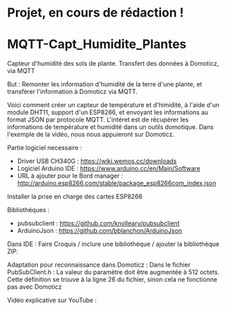 # Projet, en cours de rédaction !

# MQTT-Capt_Humidite_Plantes
Capteur d'humidité des sols de plante. Transfert des données à Domoticz, via MQTT

But : Remonter les information d'humidité de la terre d'une plante, et transfèrer l'information à Domoticz via MQTT.

Voici comment créer un capteur de tempèrature et d'himidité, à l'aide d'un module DHT11, support d'un ESP8266, et envoyant les informations au format JSON par protocole MQTT. L'intéret est de récupérer les informations de température et humidité dans un outils domotique. Dans l'exemple de la vidéo, nous nous appuieront sur Domoticz.

Partie logiciel necessaire : 
- Driver USB CH340G : https://wiki.wemos.cc/downloads 
- Logiciel Arduino IDE : https://www.arduino.cc/en/Main/Software 
- URL à ajouter pour le Bord manager : http://arduino.esp8266.com/stable/package_esp8266com_index.json 

Installer la prise en charge des cartes ESP8266

Bibliothéques :
- pubsubclient : https://github.com/knolleary/pubsubclient
- ArduinoJson : https://github.com/bblanchon/ArduinoJson 

Dans IDE : Faire Croquis / inclure une bibliothéque / ajouter la bibliothèque ZIP.

Adaptation pour reconnaissance dans Domoticz : Dans le fichier PubSubClient.h : La valeur du paramètre doit être augmentée à 512 octets. Cette définition se trouve à la ligne 26 du fichier, sinon cela ne fonctionne pas avec Domoticz


Vidéo explicative sur YouTube :
